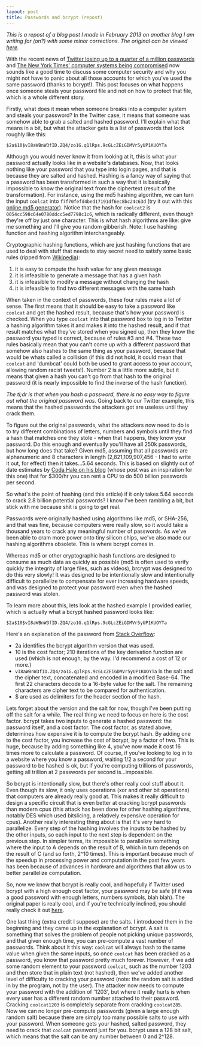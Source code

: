 ```yaml
---
layout: post
title: Passwords and bcrypt (repost)
---
```


_This is a repost of a blog post I made in February 2013 on another blog I am writing for (on?) with some minor corrections.  The original can be viewed [here](http://50thoughts1dollar.blogspot.com/2013/02/passwords-and-bcrypt.html)._

With the recent news of [Twitter losing up to a quarter of a million passwords](http://techcrunch.com/2013/02/01/twitter-hacked-250k-affected-just-go-change-your-password-now-though/) and [The New York Times' computer systems being compromised](http://www.nytimes.com/2013/01/31/technology/chinese-hackers-infiltrate-new-york-times-computers.html?pagewanted=all&_r=1&) now sounds like a good time to discuss some computer security and why you might not have to panic about all those accounts for which you've used the same password (thanks to bcrypt!).  This post focuses on what happens once someone steals your password file and not on how to protect that file, which is a whole different story.

Firstly, what does it mean when someone breaks into a computer system and steals your password?  In the Twitter case, it means that someone was somehow able to grab a salted and hashed password.  I'll explain what that means in a bit, but what the attacker gets is a list of passwords that look roughly like this:

`$2a$10$vI8aWBnW3fID.ZQ4/zo1G.q1lRps.9cGLcZEiGDMVr5yUP1KUOYTa`

Although you would never know it from looking at it, this is what your password actually looks like in a website's databases.  Now, that looks nothing like your password that you type into login pages, and that is because they are salted and hashed.  Hashing is a fancy way of saying that a password has been transformed in such a way that it is basically impossible to know the original text from the ciphertext (result of the transformation). For instance, using the md5 hashing algorithm, we can turn the input `coolcat` into `f7f70fefd4bed17191df6ec8bc24c63d` (try it out with this [online md5 generator](http://www.adamek.biz/md5-generator.php)).  Notice that the hash for `coolcat2` is `0054cc598c64e0780ddcc5ed7798c1c6`, which is radically different, even though they're off by just one character.  This is what hash algorithms are like: give me something and I'll give you random gibberish.  Note: I use hashing function and hashing algorithm interchangeably.

Cryptographic hashing functions, which are just hashing functions that are used to deal with stuff that needs to stay secret need to satisfy some basic rules (ripped from [Wikipedia](http://en.wikipedia.org/wiki/Cryptographic_hash)):

1. it is easy to compute the hash value for any given message
2. it is infeasible to generate a message that has a given hash
3. it is infeasible to modify a message without changing the hash
4. it is infeasible to find two different messages with the same hash

When taken in the context of passwords, these four rules make a lot of sense.  The first means that it should be easy to take a password like `coolcat` and get the hashed result, because that's how your password is checked.  When you type `coolcat` into that password box to log in to Twitter a hashing algorithm takes it and makes it into the hashed result, and if that result matches what they've stored when you signed up, then they know the password you typed is correct, because of rules #3 and #4. These two rules basically mean that you can't come up with a different password that somehow also hashes to the same thing as your password, because that would be whats called a collision (if this did not hold, it could mean that `coolcat` and 'dumbcat' could both be used to grant access to your account, allowing random racist tweets!).  Number 2 is a little more subtle, but it means that given a hash you can't go from that hash to the original password (it is nearly impossible to find the inverse of the hash function).

_The tl;dr is that when you hash a password, there is no easy way to figure out what the original password was._  Going back to our Twitter example, this means that the hashed passwords the attackers got are useless until they crack them.

To figure out the original passwords, what the attackers now need to do is to try different combinations of letters, numbers and symbols until they find a hash that matches one they stole - when that happens, they know your password.  Do this enough and eventually you'll have all 250k passwords, but how long does that take?  Given md5, assuming that all passwords are alphanumeric and 8 characters in length (2,821,109,907,456 - I had to write it out, for effect) then it takes...5.64 seconds.  This is based on slightly out of date estimates by [Coda Hale on his blog](http://codahale.com/how-to-safely-store-a-password/) (whose post was an inspiration for this one) that for $300/hr you can rent a CPU to do 500 billion passwords per second.

So what's the point of hashing (and this article) if it only takes 5.64 seconds to crack 2.8 billion potential passwords?  I know I've been rambling a bit, but stick with me because shit is going to get real.

Passwords were originally hashed using algorithms like md5, or SHA-256, and that was fine, because computers were really slow, so it would take a thousand years to crack any meaningful number of passwords.  As we've been able to cram more power onto tiny silicon chips, we've also made our hashing algorithms obsolete.  This is where bcrypt comes in.

Whereas md5 or other cryptographic hash functions are designed to consume as much data as quickly as possible (md5 is often used to verify quickly the integrity of large files, such as videos), brcrypt was designed to do this very slowly!  It was designed to be intentionally slow and intentionally difficult to parallelize to compensate for ever increasing hardware speeds, and was designed to protect your password even when the hashed password was stolen.

To learn more about this, lets look at the hashed example I provided earlier, which is actually what a bcrypt hashed password looks like:

`$2a$10$vI8aWBnW3fID.ZQ4/zo1G.q1lRps.9cGLcZEiGDMVr5yUP1KUOYTa`

Here's an explanation of the password from [Stack Overflow](http://stackoverflow.com/questions/6832445/how-can-bcrypt-have-built-in-salts#answer-6833165):

* 2a identifies the bcrypt algorithm version that was used.
* 10 is the cost factor; 210 iterations of the key derivation function are used (which is not enough, by the way. I'd recommend a cost of 12 or more.)
* `vI8aWBnW3fID.ZQ4/zo1G.q1lRps.9cGLcZEiGDMVr5yUP1KUOYTa` is the salt and the cipher text, concatenated and encoded in a modified Base-64. The first 22 characters decode to a 16-byte value for the salt. The remaining characters are cipher text to be compared for authentication.
* $ are used as delimiters for the header section of the hash.

Lets forget about the version and the salt for now, though I've been putting off the salt for a while.  The real thing we need to focus on here is the cost factor.  bcrypt takes two inputs to generate a hashed password: the password itself, and a cost factor.  The cost factor, as stated above, determines how expensive it is to compute the bcrypt hash.  By adding one to the cost factor, you increase the cost of bcrypt, by a factor of two.  This is huge, because by adding something like 4, you've now made it cost 16 times more to calculate a password.  Of course, if you've looking to log in to a website where you know a password, waiting 1/2 a second for your password to be hashed is ok, but if you're computing trillions of passwords, getting all trillion at 2 passwords per second is...impossible.

So bcrypt is intentionally slow, but there's other really cool stuff about it.  Even though its slow, it only uses operations (xor and other bit operations) that computers are already really good at.  This makes it really difficult to design a specific circuit that is even better at cracking bcrypt passwords than modern cpus (this attack has been done for other hashing algorithms, notably DES which used bitslicing, a relatively expensive operation for cpus).  Another really interesting thing about is that it's very hard to parallelize.  Every step of the hashing involves the inputs to be hashed by the other inputs, so each input to the next step is dependent on the previous step.  In simpler terms, its impossible to parallelize something where the input to A depends on the result of B, which in turn depends on the result of C (and so forth, 2^10 times).  This is important because much of the speedup in processing power and computation in the past few years has been because of advances in hardware and algorithms that allow us to better parallelize computation.

So, now we know that bcrypt is really cool, and hopefully if Twitter used bcrypt with a high enough cost factor, your password may be safe (if it was a good password with enough letters, numbers symbols, blah blah).  The original paper is really cool, and if you're technically inclined, you should really check it out [here](http://static.usenix.org/event/usenix99/provos/provos.pdf).

One last thing (extra credit I suppose) are the salts.  I introduced them in the beginning and they came up in the explanation of bcrypt.  A salt is something that solves the problem of people not picking unique passwords, and that given enough time, you can pre-compute a vast number of passwords.  Think about it this way: `coolcat` will always hash to the same value when given the same inputs, so once `coolcat` has been cracked as a password, you know that password pretty much forever.  However, if we add some random element to your password `coolcat`, such as the number 1203 and then store that in plain text (not hashed), then we've added another level of difficulty to cracking your password (note: the random salt is added in by the program, not by the user).  The attacker now needs to compute your password with the addition of '1203', but where it really hurts is when every user has a different random number attached to their password.  Cracking `coolcat1203` is completely separate from cracking `coolcat285`.  Now we can no longer pre-compute passwords (given a large enough random salt) because there are simply too many possible salts to use with your password.  When someone gets your hashed, salted password, they need to crack that `coolcat` password just for you.  bcrypt uses a 128 bit salt, which means that the salt can be any number between 0 and 2^128.
